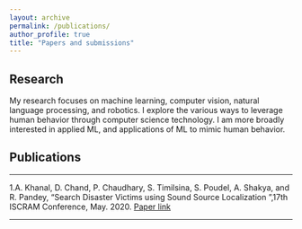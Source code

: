 ```yaml
---
layout: archive
permalink: /publications/
author_profile: true
title: "Papers and submissions"
---
```


## Research
My research focuses on machine learning, computer vision, natural language processing, and robotics. I explore the various ways to leverage human behavior through computer science technology. I am more broadly interested in applied ML, and applications of ML to mimic human behavior.

## Publications
----------------

1.A. Khanal, D. Chand, P. Chaudhary, S. Timilsina, S. Poudel, A. Shakya, and R. Pandey, “Search Disaster Victims using Sound Source Localization ”,17th ISCRAM Conference, May. 2020. [Paper link](https://www.researchgate.net/publication/349690004_Search_Disaster_Victims_using_Sound_Source_Localization)
 
----------------
  
